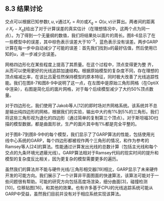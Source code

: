 ## 8.3 结果讨论
交点可以根据已知参数$t,u,v$通过$X_{r} = R(t)$或$X_{q} = Q(u,v)$计算出。两者间的距离$\| X_{r} - X_{q} \|$给出了对于计算误差的真实估计（在理想情况中，这两个点为同一点）。为了得到一个无量纲的数值，我们将结果处以面片的周长。图8-6显示了在一些模型中的误差，其中棕色表示误差大于$10^{-5}$，蓝色表示没有误差。两步GARP计算在每一步中自动减少了可能的误差：首先我们找到$u$的最好估值，然后使用已知的$u$，进一步减少总误差。

网格四边形化在某些程度上提高了其质量。在这个过程中，顶点变得更为整 齐，从而可以使用更好的光线追踪加速结构。根据原始模型的复杂度不同，存在理想的顶点缩减比率，在该比吕夏任然保持模型的原本特征，同时极大改善了光线追踪性能。我们在图8-7和图8-9中说明了这一点，在左图中是原始三角形网格（在OptiX中渲染），右图是简化后的面片网格，对于每个后续模型减少了大约50%顶点数量。

对于四边形化，我们使用了Jakob等人[12]的即时场对齐网格系统。该系统并不总是输出纯四边形的网格，根据我们的实验，输出中大约有1%到5%的三角形。我们将这些三角形视为退化的四边形（通过简单的复制第三个顶点）。对于斯坦福3D扫描的模型数据，都是曲面形状，生产的面片其中有1%都是完全平整的。

对于图8-7到图8-9中的每个模型，我们显示了了GARP算法的性能，包括使用光线中心系统的GARP，每个四边形都被视作两个三角形的情况，和作为参考的Ramsey等人[24]的算法。性能通过计算发出光线的总数计算（包括主光线和每个交点的九条环境光遮蔽光线）。GARP算法相对于Ramsey代码的现实时间的提升和模型的复杂度反比相关，因为更复杂的模型需要更多的遍历。

虽然我们的算法并不能与硬件光线/三角形相交器[19]相比，GARP显示了未来硬件开发的可能方向。我们展示了一个计算非平面图面的快速算法，该算法可能对于一些问题很有帮助。可能的研究方向包括高度场渲染，细分曲面[3]，碰撞检测[10]，位移贴图[16]，和其他的效果。也有许多基于CPU的光线追踪系统可能从GARP中受益，虽然我们目前并没有对于相应系统实现该算法。